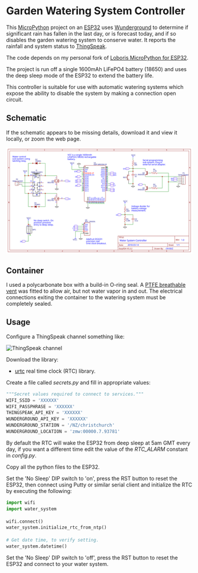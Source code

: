 # Garden Watering System Controller

This [MicroPython](http://micropython.org/) project on an [ESP32](https://en.wikipedia.org/wiki/ESP32) uses
[Wunderground](https://www.wunderground.com) to determine if
significant rain has fallen in the last day, or is forecast today, and if so
disables the garden watering system to conserve water. It reports the rainfall
and system status to [ThingSpeak](https://thingspeak.com).

The code depends on my personal fork of [Loboris MicroPython for ESP32](https://github.com/chrisb2/MicroPython_ESP32_psRAM_LoBo).

The project is run off a single 1600mAh LiFePO4 battery (18650) and uses the deep sleep mode of the ESP32 to
extend the battery life.

This controller is suitable for use with automatic watering systems which expose
the ability to disable the system by making a connection open circuit.

## Schematic

If the schematic appears to be missing details, download it and view it locally,
or zoom the web page.

![Circuit Schematic](./schematic-garden-watering-controller.svg)

## Container

I used a polycarbonate box with a build-in O-ring seal. A
[PTFE breathable vent](https://nicegear.nz/product/waterproof-breathable-enclosure-vent)
was fitted to allow air, but not water vapor in and out. The electrical
connections exiting the container to the watering system must be completely
sealed.

## Usage

Configure a ThingSpeak channel something like:

![ThingSpeak channel](https://github.com/chrisb2/water-system/raw/master/thingspeak-settings.png "ThingSpeak Channel Settings")

Download the library:
* [urtc](https://raw.githubusercontent.com/chrisb2/Adafruit-uRTC/master/urtc.py) real time clock (RTC) library.

Create a file called _secrets.py_ and fill in appropriate values:
```python
"""Secret values required to connect to services."""
WIFI_SSID = 'XXXXXX'
WIFI_PASSPHRASE = 'XXXXXX'
THINGSPEAK_API_KEY = 'XXXXXX'
WUNDERGROUND_API_KEY = 'XXXXXX'
WUNDERGROUND_STATION = '/NZ/christchurch'
WUNDERGROUND_LOCATION = 'zmw:00000.7.93781'
```
By default the RTC will wake the ESP32 from deep sleep at 5am GMT every day, if
you want a different time edit the value of the _RTC_ALARM_ constant in
_config.py_.

Copy all the python files to the ESP32.

Set the 'No Sleep' DIP switch to 'on', press the RST button to reset the ESP32,
then connect using Putty or similar serial client and initialize the RTC by
executing the following:
```python
import wifi
import water_system

wifi.connect()
water_system.initialize_rtc_from_ntp()

# Get date time, to verify setting.
water_system.datetime()
```
Set the 'No Sleep' DIP switch to 'off', press the RST button to reset the ESP32
and connect to your water system.

